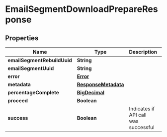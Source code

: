 
# EmailSegmentDownloadPrepareResponse

## Properties
Name | Type | Description | Notes
------------ | ------------- | ------------- | -------------
**emailSegmentRebuildUuid** | **String** |  |  [optional]
**emailSegmentUuid** | **String** |  |  [optional]
**error** | [**Error**](Error.md) |  |  [optional]
**metadata** | [**ResponseMetadata**](ResponseMetadata.md) |  |  [optional]
**percentageComplete** | [**BigDecimal**](BigDecimal.md) |  |  [optional]
**proceed** | **Boolean** |  |  [optional]
**success** | **Boolean** | Indicates if API call was successful |  [optional]



